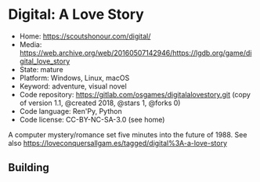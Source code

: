 # Digital: A Love Story

- Home: https://scoutshonour.com/digital/
- Media: https://web.archive.org/web/20160507142946/https://lgdb.org/game/digital_love_story
- State: mature
- Platform: Windows, Linux, macOS
- Keyword: adventure, visual novel
- Code repository: https://gitlab.com/osgames/digitalalovestory.git (copy of version 1.1, @created 2018, @stars 1, @forks 0)
- Code language: Ren'Py, Python
- Code license: CC-BY-NC-SA-3.0 (see home)

A computer mystery/romance set five minutes into the future of 1988.
See also https://loveconquersallgam.es/tagged/digital%3A-a-love-story

## Building
